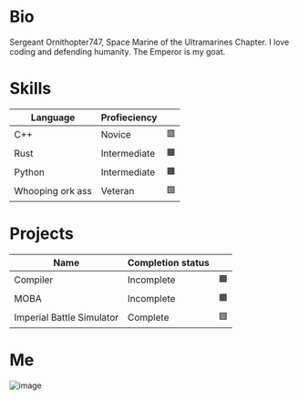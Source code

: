 # Bio

Sergeant Ornithopter747, Space Marine of the Ultramarines Chapter. I love coding and defending humanity. The Emperor is my goat.

# Skills

| Language | Profieciency |  |
|---|---|---|
| C++ | Novice | 🟥
| Rust | Intermediate | 🟧
| Python | Intermediate | 🟧
| Whooping ork ass | Veteran | 🟩


# Projects

| Name | Completion status | |
|---|---|---|
| Compiler | Incomplete | 🟧
| MOBA | Incomplete | 🟧
| Imperial Battle Simulator | Complete | 🟩

# Me

![image](https://github.com/user-attachments/assets/26805c08-e55e-48d8-b1b7-7a32cc365acd)
